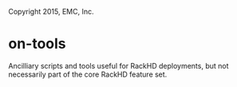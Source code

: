 Copyright 2015, EMC, Inc.

# on-tools

Ancilliary scripts and tools useful for RackHD deployments, but not necessarily
part of the core RackHD feature set.
